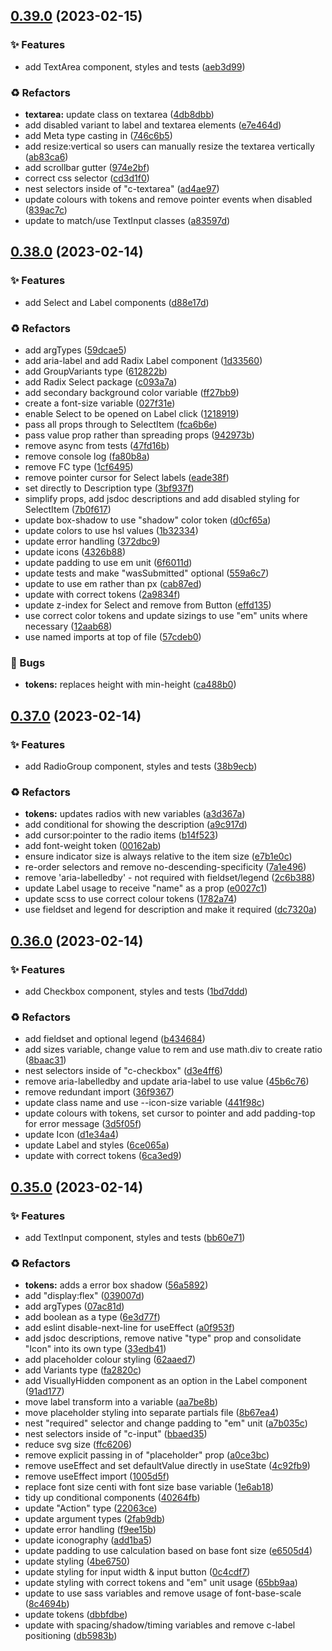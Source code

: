 ## [0.39.0](https://github.com/Open-Study-College/osc/compare/v0.38.0...v0.39.0) (2023-02-15)


### ✨ Features

* add TextArea component, styles and tests ([aeb3d99](https://github.com/Open-Study-College/osc/commit/aeb3d9909d3cab1bd2fc6845164851a1e5fcf1b4))


### ♻️ Refactors

* **textarea:** update class on textarea ([4db8dbb](https://github.com/Open-Study-College/osc/commit/4db8dbbdfd2aa04215ca6baf1edfaa23b5dcc0f4))
* add disabled variant to label and textarea elements ([e7e464d](https://github.com/Open-Study-College/osc/commit/e7e464d43c81dffedbabb2a83e19c3d28609d617))
* add Meta type casting in ([746c6b5](https://github.com/Open-Study-College/osc/commit/746c6b517eb81623fa7b4efd502d68039c4709db))
* add resize:vertical so users can manually resize the textarea vertically ([ab83ca6](https://github.com/Open-Study-College/osc/commit/ab83ca611eb3457380c68e560292834c40ba88ab))
* add scrollbar gutter ([974e2bf](https://github.com/Open-Study-College/osc/commit/974e2bf7eb71599238b4695436dba9e488945f23))
* correct css selector ([cd3d1f0](https://github.com/Open-Study-College/osc/commit/cd3d1f0b5376950180e94c79ba854a72fd22aed7))
* nest selectors inside of "c-textarea" ([ad4ae97](https://github.com/Open-Study-College/osc/commit/ad4ae97d4c29319fd8f868a7fab95dfbdfa7d500))
* update colours with tokens and remove pointer events when disabled ([839ac7c](https://github.com/Open-Study-College/osc/commit/839ac7c75f03492c1202733b23477c5e74b39172))
* update to match/use TextInput classes ([a83597d](https://github.com/Open-Study-College/osc/commit/a83597d6af8a04b07e78104f18601a31d21c75e3))

## [0.38.0](https://github.com/Open-Study-College/osc/compare/v0.37.0...v0.38.0) (2023-02-14)


### ✨ Features

* add Select and Label components ([d88e17d](https://github.com/Open-Study-College/osc/commit/d88e17d9ecaed5a3f6d01706606f390737951929))


### ♻️ Refactors

* add argTypes ([59dcae5](https://github.com/Open-Study-College/osc/commit/59dcae57b6e4dd02011c9347769c705dd36bd559))
* add aria-label and add Radix Label component ([1d33560](https://github.com/Open-Study-College/osc/commit/1d3356026de05fac444a81204bf5f2ea90e99cc8))
* add GroupVariants type ([612822b](https://github.com/Open-Study-College/osc/commit/612822b63364556ca473af0e081abeb7fe4c2a26))
* add Radix Select package ([c093a7a](https://github.com/Open-Study-College/osc/commit/c093a7a68dfc04e50b22d79adde4516494b9a334))
* add secondary background color variable ([ff27bb9](https://github.com/Open-Study-College/osc/commit/ff27bb9c6e848b2afcc55f63581e5504aa4018c0))
* create a font-size variable ([027f31e](https://github.com/Open-Study-College/osc/commit/027f31e3239ebe7e37a027e9d111daaccbee9f8c))
* enable Select to be opened on Label click ([1218919](https://github.com/Open-Study-College/osc/commit/121891973822d92f17ce99ca63bbbfe56dfbeff9))
* pass all props through to SelectItem ([fca6b6e](https://github.com/Open-Study-College/osc/commit/fca6b6e69c48cf78a7d53dacab8362f7c02928bb))
* pass value prop rather than spreading props ([942973b](https://github.com/Open-Study-College/osc/commit/942973ba0065def5bdf20d0d924bb2646d489630))
* remove async from tests ([47fd16b](https://github.com/Open-Study-College/osc/commit/47fd16b8e407492bc649020d71fc1735d2a36139))
* remove console log ([fa80b8a](https://github.com/Open-Study-College/osc/commit/fa80b8a19190fc352040d71ab7cccf966ec27f13))
* remove FC type ([1cf6495](https://github.com/Open-Study-College/osc/commit/1cf649541675409a2859c405ab024c99ceb7a204))
* remove pointer cursor for Select labels ([eade38f](https://github.com/Open-Study-College/osc/commit/eade38f72b36bae1c95962c8d670cdada99e7e53))
* set directly to Description type ([3bf937f](https://github.com/Open-Study-College/osc/commit/3bf937f16344cac79041dc638a1dd4c546831231))
* simplify props, add jsdoc descriptions and add disabled styling for SelectItem ([7b0f617](https://github.com/Open-Study-College/osc/commit/7b0f61749908143844339003f2c9b0cbae601487))
* update box-shadow to use "shadow" color token ([d0cf65a](https://github.com/Open-Study-College/osc/commit/d0cf65ae1be79d1f9a59ffc5a575ff3c17630773))
* update colors to use hsl values ([1b32334](https://github.com/Open-Study-College/osc/commit/1b32334131bd38c0392ddf5dd9bca9e22e0971c9))
* update error handling ([372dbc9](https://github.com/Open-Study-College/osc/commit/372dbc90ba33126d65f60819e0e0516937d068e5))
* update icons ([4326b88](https://github.com/Open-Study-College/osc/commit/4326b883ef399351ff07b908bf00b5273c2de18c))
* update padding to use em unit ([6f6011d](https://github.com/Open-Study-College/osc/commit/6f6011d37be1497d294beecd14cbc33217664021))
* update tests and make "wasSubmitted" optional ([559a6c7](https://github.com/Open-Study-College/osc/commit/559a6c7ca7d4dae723dc60895c0bdf9974d63d0d))
* update to use em rather than px ([cab87ed](https://github.com/Open-Study-College/osc/commit/cab87ed0bd9378f99c8c0a46aa8240e4bbbb7f13))
* update with correct tokens ([2a9834f](https://github.com/Open-Study-College/osc/commit/2a9834fc2a7736ae8e593fe4a38f49c8f3a74c8b))
* update z-index for Select and remove from Button ([effd135](https://github.com/Open-Study-College/osc/commit/effd1357e1bd322b17dc3c1b16e3ca8e7de53775))
* use correct color tokens and update sizings to use "em" units where necessary ([12aab68](https://github.com/Open-Study-College/osc/commit/12aab68be7141fa5b53444de09657e5bf82fe1b7))
* use named imports at top of file ([57cdeb0](https://github.com/Open-Study-College/osc/commit/57cdeb0b9c671ce06e8b7d7364df62616bf342d3))


### 🐛 Bugs

* **tokens:** replaces height with min-height ([ca488b0](https://github.com/Open-Study-College/osc/commit/ca488b020f0558213af882e8eee939b1cd67edb1))

## [0.37.0](https://github.com/Open-Study-College/osc/compare/v0.36.0...v0.37.0) (2023-02-14)


### ✨ Features

* add RadioGroup component, styles and tests ([38b9ecb](https://github.com/Open-Study-College/osc/commit/38b9ecbf85d5f3529b0a4746469352a167c2d976))


### ♻️ Refactors

* **tokens:** updates radios with new variables ([a3d367a](https://github.com/Open-Study-College/osc/commit/a3d367aba162538f57a6bfcba670b3fa18b79b7e))
* add conditional for showing the description ([a9c917d](https://github.com/Open-Study-College/osc/commit/a9c917de0ac0e5f588936084e932db0084d54064))
* add cursor:pointer to the radio items ([b14f523](https://github.com/Open-Study-College/osc/commit/b14f52340927739e0d57de4007267c29f94c299e))
* add font-weight token ([00162ab](https://github.com/Open-Study-College/osc/commit/00162aba9e4687bbbafc84618678453e41126ec5))
* ensure indicator size is always relative to the item size ([e7b1e0c](https://github.com/Open-Study-College/osc/commit/e7b1e0ca8f9fd3f8541a6404f4f2ea2de1bce2bb))
* re-order selectors and remove no-descending-specificity ([7a1e496](https://github.com/Open-Study-College/osc/commit/7a1e4969dbd1ed2c797858986b10c9f56b960883))
* remove 'aria-labelledby' - not required with fieldset/legend ([2c6b388](https://github.com/Open-Study-College/osc/commit/2c6b388de433d3c73df8b6a2f4e6ee5cda836163))
* update Label usage to receive "name" as a prop ([e0027c1](https://github.com/Open-Study-College/osc/commit/e0027c19c728d79b477e19c3601da1961f51403c))
* update scss to use correct colour tokens ([1782a74](https://github.com/Open-Study-College/osc/commit/1782a74866f7ae4d16bc93a158b052213e0f39fc))
* use fieldset and legend for description and make it required ([dc7320a](https://github.com/Open-Study-College/osc/commit/dc7320a0f6ce1abb71d31e94a5242863f6e5fd8a))

## [0.36.0](https://github.com/Open-Study-College/osc/compare/v0.35.0...v0.36.0) (2023-02-14)


### ✨ Features

* add Checkbox  component, styles and tests ([1bd7ddd](https://github.com/Open-Study-College/osc/commit/1bd7ddd0200b29d086d6063b0675c08732d285d3))


### ♻️ Refactors

* add fieldset and optional legend ([b434684](https://github.com/Open-Study-College/osc/commit/b43468447f61f3ee2783a3abaaf83b15b1050501))
* add sizes variable, change value to rem and use math.div to create ratio ([8baac31](https://github.com/Open-Study-College/osc/commit/8baac31af9d132a38a32316aa0620d28c012d44d))
* nest selectors inside of "c-checkbox" ([d3e4ff6](https://github.com/Open-Study-College/osc/commit/d3e4ff6d737356ea8d79c2f6825c7b743725589c))
* remove aria-labelledby and update aria-label to use value ([45b6c76](https://github.com/Open-Study-College/osc/commit/45b6c76262f7d33dceb057c501d24ccf919d9b37))
* remove redundant import ([36f9367](https://github.com/Open-Study-College/osc/commit/36f936743cb5fb2ab5351f9e760a5d76f4bc200d))
* update class name and use --icon-size variable ([441f98c](https://github.com/Open-Study-College/osc/commit/441f98cd81bb87cbe700b85ae6b9a01fdf988100))
* update colours with tokens, set cursor to pointer and add padding-top for error message ([3d5f05f](https://github.com/Open-Study-College/osc/commit/3d5f05fdfc0049d6ef1efa45193be04602f93a31))
* update Icon ([d1e34a4](https://github.com/Open-Study-College/osc/commit/d1e34a4ba4060b7e6d76e7984a0973f5dde251b3))
* update Label and styles ([6ce065a](https://github.com/Open-Study-College/osc/commit/6ce065adf6e4c48c2e964a7cda1c599b146d5c06))
* update with correct tokens ([6ca3ed9](https://github.com/Open-Study-College/osc/commit/6ca3ed9b4f81ae2548d41e93e5e595061172d64e))

## [0.35.0](https://github.com/Open-Study-College/osc/compare/v0.34.1...v0.35.0) (2023-02-14)


### ✨ Features

* add TextInput component, styles and tests ([bb60e71](https://github.com/Open-Study-College/osc/commit/bb60e715e2da14cee0e2050e132c458ccd492140))


### ♻️ Refactors

* **tokens:** adds a error box shadow ([56a5892](https://github.com/Open-Study-College/osc/commit/56a5892a358aa7d9f3c6423c3f89311b7c9e1e95))
* add "display:flex" ([039007d](https://github.com/Open-Study-College/osc/commit/039007d3d0b7df530f634489d7ab584f30fb79b3))
* add argTypes ([07ac81d](https://github.com/Open-Study-College/osc/commit/07ac81ddd01722e660c10e9bec1fd7eb9189dae9))
* add boolean as a type ([6e3d77f](https://github.com/Open-Study-College/osc/commit/6e3d77f7bc08f71a4bd0fac22cec4555c44918da))
* add eslint disable-next-line for useEffect ([a0f953f](https://github.com/Open-Study-College/osc/commit/a0f953fc6bf2a79a21132d19748001a7953e4790))
* add jsdoc descriptions, remove native "type" prop and consolidate "Icon" into its own type ([33edb41](https://github.com/Open-Study-College/osc/commit/33edb41cf573f1576100fc26a20b0e1d850d3ef7))
* add placeholder colour styling ([62aaed7](https://github.com/Open-Study-College/osc/commit/62aaed7c8166d23248396f94744d4f59180b5b98))
* add Variants type ([fa2820c](https://github.com/Open-Study-College/osc/commit/fa2820cd4fc4765225e2d7e51431b426a0ef65a9))
* add VisuallyHidden component as an option in the Label component ([91ad177](https://github.com/Open-Study-College/osc/commit/91ad177edf67b0a56b0e9d73f5b498c1bd547588))
* move label transform into a variable ([aa7be8b](https://github.com/Open-Study-College/osc/commit/aa7be8bb48e40f886a48698420ff2c63c2570650))
* move placeholder styling into separate partials file ([8b67ea4](https://github.com/Open-Study-College/osc/commit/8b67ea430a37554fe072b81aad9266347e6fb079))
* nest "required" selector and change padding to "em" unit ([a7b035c](https://github.com/Open-Study-College/osc/commit/a7b035ccab6d4c6978aeb93449adc5b85a5b6bfc))
* nest selectors inside of "c-input" ([bbaed35](https://github.com/Open-Study-College/osc/commit/bbaed35dde8c47cafeaf253577b75602d2caa290))
* reduce svg size ([ffc6206](https://github.com/Open-Study-College/osc/commit/ffc6206bdd3df832a9cd86df39f541042fcfa42c))
* remove explicit passing in of "placeholder" prop ([a0ce3bc](https://github.com/Open-Study-College/osc/commit/a0ce3bceee29a200a9a71f8d7eb1c16d4d138549))
* remove useEffect and set defaultValue directly in useState ([4c92fb9](https://github.com/Open-Study-College/osc/commit/4c92fb994e79ff9cc68a2e6e71345683e672fcce))
* remove useEffect import ([1005d5f](https://github.com/Open-Study-College/osc/commit/1005d5fe973dbc8e55667cf6b81313495a630ba1))
* replace font size centi with font size base variable ([1e6ab18](https://github.com/Open-Study-College/osc/commit/1e6ab1880b9a542048b4b48b86b9d6cf1244b91b))
* tidy up conditional components ([40264fb](https://github.com/Open-Study-College/osc/commit/40264fbe06c342dab4a9510753a54841cdee2517))
* update "Action" type ([22063ce](https://github.com/Open-Study-College/osc/commit/22063cefa4ce9236e5d960bb814bc4368ce85ade))
* update argument types ([2fab9db](https://github.com/Open-Study-College/osc/commit/2fab9db4512e95811c3021458d7d7ad6b6b9465f))
* update error handling ([f9ee15b](https://github.com/Open-Study-College/osc/commit/f9ee15b7978c1400e39b27a1a6e838149f125782))
* update iconography ([add1ba5](https://github.com/Open-Study-College/osc/commit/add1ba5c28396ca143e29ee6bdff48ff72613771))
* update padding to use calculation based on base font size ([e6505d4](https://github.com/Open-Study-College/osc/commit/e6505d4fcc55cf32216f235e2f4752a277b5c008))
* update styling ([4be6750](https://github.com/Open-Study-College/osc/commit/4be6750303c6335a1fb1c268acf2120454e51230))
* update styling for input width & input button ([0c4cdf7](https://github.com/Open-Study-College/osc/commit/0c4cdf75a085c7e9af4e6a85ecd561e2a28f3931))
* update styling with correct tokens and "em" unit usage ([65bb9aa](https://github.com/Open-Study-College/osc/commit/65bb9aa78efe64e22c38dac4b0de088422422a37))
* update to use sass variables and remove usage of font-base-scale ([8c4694b](https://github.com/Open-Study-College/osc/commit/8c4694ba0d46d6d9a795f227f62296e94c696d2a))
* update tokens ([dbbfdbe](https://github.com/Open-Study-College/osc/commit/dbbfdbec89ff568b8655fcd8c2c32136f78e3100))
* update with spacing/shadow/timing variables and remove c-label positioning ([db5983b](https://github.com/Open-Study-College/osc/commit/db5983b032533ec07e50d02d7b2e7955fc427652))


